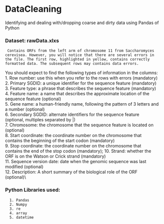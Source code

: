 # DataCleaning
Identifying and dealing with/dropping coarse and dirty data using Pandas of Python

### Dataset: rawData.xlxs
     Contains ORFs from the left arm of chromosome 11 from Saccharomyces cerevisea. However, you will notice that there are several errors in the file. The first row, highlighted in yellow, contains correctly formatted data. The subsequent rows may contains data errors.
     
You should expect to find the following types of information in the columns:\
      1.	Row number: use this when you refer to the rows with errors (mandatory)\
      2.  Primary SGDID: a unique identifier for the sequence feature (mandatory)\
      3.  Feature type: a phrase that describes the sequence feature   (mandatory)\
      4.  Feature name: a name that describes the approximate location of the sequence feature (optional)\
      5.	Gene name: a human-friendly name, following the pattern of 3 letters and a number (optional)\
      6.  Secondary SGDID: alternate identifiers for the sequence feature  (optional, multiples separated by |)\
      7.  Chromosome: the chromosome that the sequence feature is located on (optional)\
      8.  Start coordinate: the coordinate number on the chromosome that contains the beginning of the start codon (mandatory)\
      9.  Stop coordinate: the coordinate number on the chromosome that  contains the end of the stop codon  (mandatory);
      10. Strand: whether the ORF is on the Watson or Crick strand (mandatory)\
      11. Sequence version date: date when the genomic sequence was last modified (optional)\
      12. Description: A short summary of the biological role of the ORF (optional)\

### Python Libraries used:
      1. Pandas
      2. Numpy
      3. re
      4. array
      5. datetime
